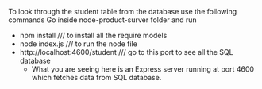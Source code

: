 To look through the student table from the database use the following commands 
Go inside node-product-surver folder and run 
- npm install         /// to install all the require models 
- node index.js      /// to run the node file 
- http://localhost:4600/student     /// go to this port to see all the SQL database 
    - What you are seeing here is an Express server running at port 4600 which fetches data from SQL database.